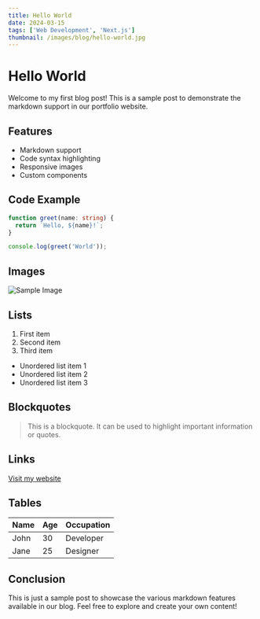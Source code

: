```yaml
---
title: Hello World
date: 2024-03-15
tags: ['Web Development', 'Next.js']
thumbnail: /images/blog/hello-world.jpg
---
```


# Hello World

Welcome to my first blog post! This is a sample post to demonstrate the markdown support in our portfolio website.

## Features

- Markdown support
- Code syntax highlighting
- Responsive images
- Custom components

## Code Example

```typescript
function greet(name: string) {
  return `Hello, ${name}!`;
}

console.log(greet('World'));
```

## Images

![Sample Image](/images/blog/sample.jpg)

## Lists

1. First item
2. Second item
3. Third item

- Unordered list item 1
- Unordered list item 2
- Unordered list item 3

## Blockquotes

> This is a blockquote. It can be used to highlight important information or quotes.

## Links

[Visit my website](https://example.com)

## Tables

| Name | Age | Occupation |
|------|-----|------------|
| John | 30  | Developer  |
| Jane | 25  | Designer   |

## Conclusion

This is just a sample post to showcase the various markdown features available in our blog. Feel free to explore and create your own content! 